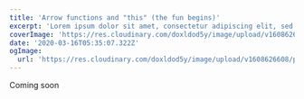 ```yaml
---
title: 'Arrow functions and "this" (the fun begins)'
excerpt: 'Lorem ipsum dolor sit amet, consectetur adipiscing elit, sed do eiusmod tempor incididunt ut labore et dolore magna aliqua. Praesent elementum facilisis leo vel fringilla est ullamcorper eget. At imperdiet dui accumsan sit amet nulla facilities morbi tempus.'
coverImage: 'https://res.cloudinary.com/doxldod5y/image/upload/v1608626608/portfolio/posts/test/1_qSUuG0Whar_EscE584Q2xA_fpx8yd.jpg'
date: '2020-03-16T05:35:07.322Z'
ogImage:
  url: 'https://res.cloudinary.com/doxldod5y/image/upload/v1608626608/portfolio/posts/test/1_qSUuG0Whar_EscE584Q2xA_fpx8yd.jpg'
---
```

Coming soon